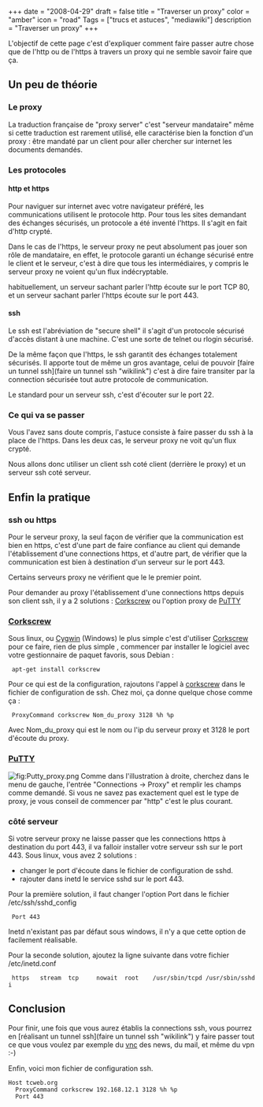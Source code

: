 +++
date = "2008-04-29"
draft = false
title = "Traverser un proxy"
color = "amber"
icon = "road"
Tags = ["trucs et astuces", "mediawiki"]
description = "Traverser un proxy"
+++

L'objectif de cette page c'est d'expliquer comment faire passer autre
chose que de l'http ou de l'https à travers un proxy qui ne semble
savoir faire que ça.

Un peu de théorie
-----------------

### Le proxy

La traduction française de "proxy server" c'est "serveur mandataire"
même si cette traduction est rarement utilisé, elle caractérise bien la
fonction d'un proxy : être mandaté par un client pour aller chercher sur
internet les documents demandés.

### Les protocoles

#### http et https

Pour naviguer sur internet avec votre navigateur préféré, les
communications utilisent le protocole http. Pour tous les sites
demandant des échanges sécurisés, un protocole a été inventé l'https. Il
s'agit en fait d'http crypté.

Dans le cas de l'https, le serveur proxy ne peut absolument pas jouer
son rôle de mandataire, en effet, le protocole garanti un échange
sécurisé entre le client et le serveur, c'est à dire que tous les
intermédiaires, y compris le serveur proxy ne voient qu'un flux
indécryptable.

habituellement, un serveur sachant parler l'http écoute sur le port TCP
80, et un serveur sachant parler l'https écoute sur le port 443.

#### ssh

Le ssh est l'abréviation de "secure shell" il s'agit d'un protocole
sécurisé d'accès distant à une machine. C'est une sorte de telnet ou
rlogin sécurisé.

De la même façon que l'https, le ssh garantit des échanges totalement
sécurisés. Il apporte tout de même un gros avantage, celui de pouvoir
[faire un tunnel ssh](faire un tunnel ssh "wikilink") c'est à dire faire
transiter par la connection sécurisée tout autre protocole de
communication.

Le standard pour un serveur ssh, c'est d'écouter sur le port 22.

### Ce qui va se passer

Vous l'avez sans doute compris, l'astuce consiste à faire passer du ssh
à la place de l'https. Dans les deux cas, le serveur proxy ne voit qu'un
flux crypté.

Nous allons donc utiliser un client ssh coté client (derrière le proxy)
et un serveur ssh coté serveur.

Enfin la pratique
-----------------

### ssh ou https

Pour le serveur proxy, la seul façon de vérifier que la communication
est bien en https, c'est d'une part de faire confiance au client qui
demande l'établissement d'une connections https, et d'autre part, de
vérifier que la communication est bien à destination d'un serveur sur le
port 443.

Certains serveurs proxy ne vérifient que le le premier point.

Pour demander au proxy l'établissement d'une connections https depuis
son client ssh, il y a 2 solutions : [Corkscrew](/wiki/corkscrew)
ou l'option proxy de [PuTTY](/wiki/putty)

### [Corkscrew](/wiki/corkscrew)

Sous linux, ou [Cygwin](/wiki/cygwin) (Windows) le plus simple
c'est d'utiliser [Corkscrew](/wiki/corkscrew) pour ce faire, rien
de plus simple , commencer par installer le logiciel avec votre
gestionnaire de paquet favoris, sous Debian :

     apt-get install corkscrew

Pour ce qui est de la configuration, rajoutons l'appel à
[corkscrew](corkscrew "wikilink") dans le fichier de configuration de
ssh. Chez moi, ça donne quelque chose comme ça :

     ProxyCommand corkscrew Nom_du_proxy 3128 %h %p

Avec Nom\_du\_proxy qui est le nom ou l'ip du serveur proxy et 3128 le
port d'écoute du proxy.

### [PuTTY](/wiki/putty)

![](Putty_proxy.png "fig:Putty_proxy.png") Comme dans l'illustration à
droite, cherchez dans le menu de gauche, l'entrée "Connections -\>
Proxy" et remplir les champs comme demandé. Si vous ne savez pas
exactement quel est le type de proxy, je vous conseil de commencer par
"http" c'est le plus courant.

### côté serveur

Si votre serveur proxy ne laisse passer que les connections https à
destination du port 443, il va falloir installer votre serveur ssh sur
le port 443. Sous linux, vous avez 2 solutions :

-   changer le port d'écoute dans le fichier de configuration de sshd.
-   rajouter dans inetd le service sshd sur le port 443.

Pour la première solution, il faut changer l'option Port dans le fichier
/etc/ssh/sshd\_config

     Port 443

Inetd n'existant pas par défaut sous windows, il n'y a que cette option
de facilement réalisable.

Pour la seconde solution, ajoutez la ligne suivante dans votre fichier
/etc/inetd.conf

     https   stream  tcp     nowait  root    /usr/sbin/tcpd /usr/sbin/sshd -i

Conclusion
----------

Pour finir, une fois que vous aurez établis la connections ssh, vous
pourrez en [réalisant un tunnel ssh](faire un tunnel ssh "wikilink") y
faire passer tout ce que vous voulez par exemple du
[vnc](vnc "wikilink") des news, du mail, et même du vpn :-)

Enfin, voici mon fichier de configuration ssh.

    Host tcweb.org
      ProxyCommand corkscrew 192.168.12.1 3128 %h %p
      Port 443
